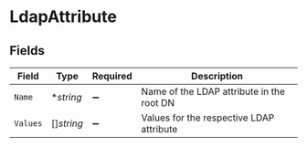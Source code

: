 # LdapAttribute


## Fields

| Field                                     | Type                                      | Required                                  | Description                               |
| ----------------------------------------- | ----------------------------------------- | ----------------------------------------- | ----------------------------------------- |
| `Name`                                    | **string*                                 | :heavy_minus_sign:                        | Name of the LDAP attribute in the root DN |
| `Values`                                  | []*string*                                | :heavy_minus_sign:                        | Values for the respective LDAP attribute  |